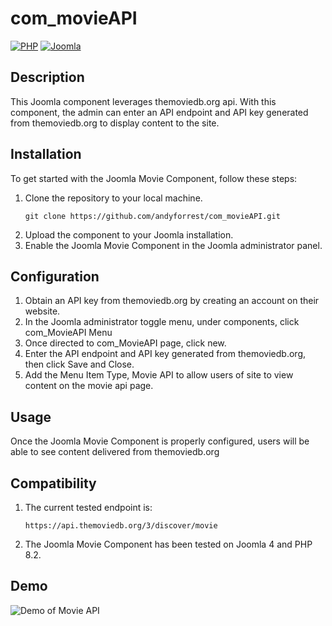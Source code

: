 # com_movieAPI

[![PHP](https://img.shields.io/badge/PHP-8.2-blueviolet)](https://www.php.net/)
[![Joomla](https://img.shields.io/badge/Joomla-4-orange)](https://www.joomla.org/)

## Description

This Joomla component leverages themoviedb.org api. With this component, the admin can enter an API endpoint and API key generated from themoviedb.org to display content to the site.

## Installation

To get started with the Joomla Movie Component, follow these steps:

1. Clone the repository to your local machine.
   ```shell
   git clone https://github.com/andyforrest/com_movieAPI.git
   
2. Upload the component to your Joomla installation.
3. Enable the Joomla Movie Component in the Joomla administrator panel.

## Configuration

1. Obtain an API key from themoviedb.org by creating an account on their website.
2. In the Joomla administrator toggle menu, under components, click com_MovieAPI Menu
3. Once directed to com_MovieAPI page, click new.
4. Enter the API endpoint and API key generated from themoviedb.org, then click Save and Close.
5. Add the Menu Item Type, Movie API to allow users of site to view content on the movie api page.

## Usage

Once the Joomla Movie Component is properly configured, users will be able to see content delivered from themoviedb.org 
   
## Compatibility

1. The current tested endpoint is:
   ```shell
   https://api.themoviedb.org/3/discover/movie

2. The Joomla Movie Component has been tested on Joomla 4 and PHP 8.2.

## Demo

![Demo of Movie API](https://github.com/andyforrest/com_movieAPI/blob/main/demo.gif)


    



